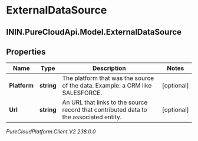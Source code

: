 # ExternalDataSource

## ININ.PureCloudApi.Model.ExternalDataSource

## Properties

|Name | Type | Description | Notes|
|------------ | ------------- | ------------- | -------------|
| **Platform** | **string** | The platform that was the source of the data.  Example: a CRM like SALESFORCE. | [optional] |
| **Url** | **string** | An URL that links to the source record that contributed data to the associated entity. | [optional] |



_PureCloudPlatform.Client.V2 238.0.0_
